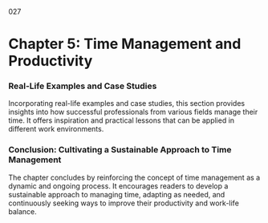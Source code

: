 027

# Chapter 5: Time Management and Productivity


### **Real-Life Examples and Case Studies**

Incorporating real-life examples and case studies, this
section provides insights into how successful professionals from various fields
manage their time. It offers inspiration and practical lessons that can be
applied in different work environments.

### **Conclusion: Cultivating a Sustainable Approach to Time Management**

The chapter concludes by reinforcing the concept of time
management as a dynamic and ongoing process. It encourages readers to develop a
sustainable approach to managing time, adapting as needed, and continuously
seeking ways to improve their productivity and work-life balance.
